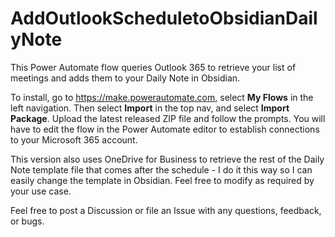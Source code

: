 # AddOutlookScheduletoObsidianDailyNote
 This Power Automate flow queries Outlook 365 to retrieve your list of meetings and adds them to your Daily Note in Obsidian.

 To install, go to https://make.powerautomate.com, select **My Flows** in the left navigation. Then select **Import** in the top nav, and select **Import Package**. Upload the latest released ZIP file and follow the prompts. You will have to edit the flow in the Power Automate editor to establish connections to your Microsoft 365 account.
 
 This version also uses OneDrive for Business to retrieve the rest of the Daily Note template file that comes after the schedule - I do it this way so I can easily change the template in Obsidian. Feel free to modify as required by your use case.

 Feel free to post a Discussion or file an Issue with any questions, feedback, or bugs.
